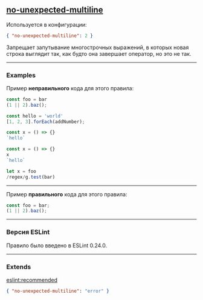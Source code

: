 ## [no-unexpected-multiline](https://eslint.org/docs/rules/no-unexpected-multiline)

Используется в конфигурации:
```json
{ "no-unexpected-multiline": 2 }
```
Запрещает запутывание многострочных выражений, в которых новая строка выглядит так, как будто она завершает оператор, но это не так.

---

### Examples

Пример __неправильного__ кода для этого правила:
```js
const foo = bar
(1 || 2).baz();

const hello = 'world'
[1, 2, 3].forEach(addNumber);

const x = () => {}
`hello`

const x = () => {}
x
`hello`

let x = foo
/regex/g.test(bar)
```

---

Пример __правильного__ кода для этого правила:
```js
const foo = bar;
(1 || 2).baz();
```

---

### Версия ESLint

Правило было введено в ESLint 0.24.0.

---

### Extends

[eslint:recommended](https://github.com/eslint/eslint/blob/master/conf/eslint-recommended.js)
```json
{ "no-unexpected-multiline": "error" }
```